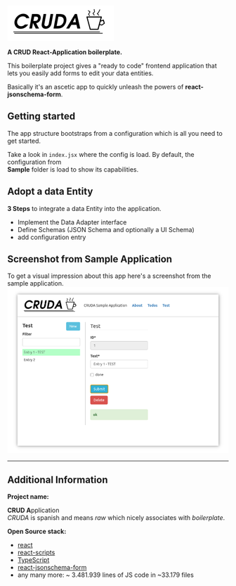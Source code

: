 
![CRUDA - CRUD React-Application boilerplate](public/img/logo-h80.png "CRUDA")

**A CRUD React-Application boilerplate.**

This boilerplate project gives a "ready to code" frontend application that lets
you easily add forms to edit your data entities.

Basically it's an ascetic app to quickly unleash the powers of **react-jsonschema-form**.

## Getting started
The app structure bootstraps from a configuration which is all you need to get started.

Take a look in ```index.jsx``` where the config is load. By default, the configuration from   
**Sample** folder is load to show its capabilities.

## Adopt a data Entity
**3 Steps** to integrate a data Entity into the application.

- Implement the Data Adapter interface
- Define Schemas (JSON Schema and optionally a UI Schema)
- add configuration entry

## Screenshot from Sample Application
To get a visual impression about this app here's a screenshot from the sample application.
![CRUDA - Screenshot from e2e tests](public/img/sample.png "CRUDA Sample application")


---

## Additional Information

**Project name:**

**CRUD A**pplication  
*CRUDA* is spanish and means *raw* which nicely associates with *boilerplate*.

**Open Source stack:**
* <a href="https://github.com/facebook/react">react</a>
* <a href="https://github.com/facebook/create-react-app/tree/master/packages/react-scripts">react-scripts</a>
* <a href="https://github.com/microsoft/TypeScript">TypeScript</a>
* <a href="https://github.com/rjsf-team/react-jsonschema-form">react-jsonschema-form</a>
* any many more: ~ 3.481.939 lines of JS code in ~33.179 files

